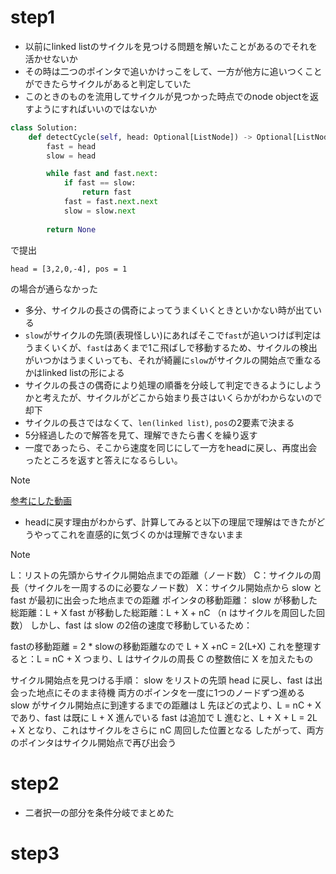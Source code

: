# step1
- 以前にlinked listのサイクルを見つける問題を解いたことがあるのでそれを活かせないか
- その時は二つのポインタで追いかけっこをして、一方が他方に追いつくことができたらサイクルがあると判定していた
- このときのものを流用してサイクルが見つかった時点でのnode objectを返すようにすればいいのではないか

```python
class Solution:
    def detectCycle(self, head: Optional[ListNode]) -> Optional[ListNode]:
        fast = head
        slow = head

        while fast and fast.next:
            if fast == slow:
                return fast
            fast = fast.next.next
            slow = slow.next
        
        return None
```
で提出
```
head = [3,2,0,-4], pos = 1
```
の場合が通らなかった

- 多分、サイクルの長さの偶奇によってうまくいくときといかない時が出ている
- `slow`がサイクルの先頭(表現怪しい)にあればそこで`fast`が追いつけば判定はうまくいくが、`fast`はあくまで1こ飛ばしで移動するため、サイクルの検出がいつかはうまくいっても、それが綺麗に`slow`がサイクルの開始点で重なるかはlinked listの形による
- サイクルの長さの偶奇により処理の順番を分岐して判定できるようにしようかと考えたが、サイクルがどこから始まり長さはいくらかがわからないので却下
- サイクルの長さではなくて、`len(linked list)`, `pos`の2要素で決まる
- 5分経過したので解答を見て、理解できたら書くを繰り返す
- 一度であったら、そこから速度を同じにして一方をheadに戻し、再度出会ったところを返すと答えになるらしい。

> [!NOTE]
> [参考にした動画](https://www.youtube.com/watch?v=pfA0VuvwpVg)

- headに戻す理由がわからず、計算してみると以下の理屈で理解はできたがどうやってこれを直感的に気づくのかは理解できないまま

> [!NOTE]
> L：リストの先頭からサイクル開始点までの距離（ノード数）
> C：サイクルの周長（サイクルを一周するのに必要なノード数）
> X：サイクル開始点から slow と fast が最初に出会った地点までの距離
> ポインタの移動距離：
> slow が移動した総距離：L + X
> fast が移動した総距離：L + X + nC （n はサイクルを周回した回数）
> しかし、fast は slow の2倍の速度で移動しているため：
> 
> fastの移動距離 = 2 * slowの移動距離なので L + X +nC = 2(L+X)
> これを整理すると：L = nC + X 
> つまり、L はサイクルの周長 C の整数倍に X を加えたもの
> 
> サイクル開始点を見つける手順：
> slow をリストの先頭 head に戻し、fast は出会った地点にそのまま待機
> 両方のポインタを一度に1つのノードずつ進める
> slow がサイクル開始点に到達するまでの距離は L 
> 先ほどの式より、L = nC + X であり、fast は既に L + X 進んでいる
> fast は追加で L 進むと、L + X + L = 2L + X となり、これはサイクルをさらに nC 周回した位置となる
> したがって、両方のポインタはサイクル開始点で再び出会う

# step2
- 二者択一の部分を条件分岐でまとめた

# step3
